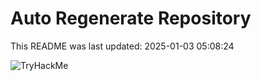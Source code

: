 # Auto Regenerate Repository

This README was last updated: 2025-01-03 05:08:24

 ![TryHackMe](https://tryhackme.com/badge/533634)